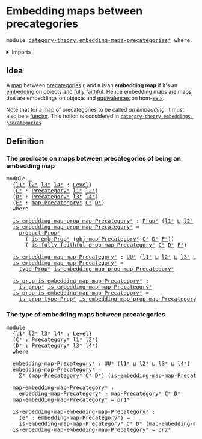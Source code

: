 # Embedding maps between precategories

<pre class="Agda"><a id="49" class="Keyword">module</a> <a id="56" href="category-theory.embedding-maps-precategories%25E1%25B5%2589.html" class="Module">category-theory.embedding-maps-precategoriesᵉ</a> <a id="102" class="Keyword">where</a>
</pre>
<details><summary>Imports</summary>

<pre class="Agda"><a id="158" class="Keyword">open</a> <a id="163" class="Keyword">import</a> <a id="170" href="category-theory.fully-faithful-maps-precategories%25E1%25B5%2589.html" class="Module">category-theory.fully-faithful-maps-precategoriesᵉ</a>
<a id="221" class="Keyword">open</a> <a id="226" class="Keyword">import</a> <a id="233" href="category-theory.maps-precategories%25E1%25B5%2589.html" class="Module">category-theory.maps-precategoriesᵉ</a>
<a id="269" class="Keyword">open</a> <a id="274" class="Keyword">import</a> <a id="281" href="category-theory.precategories%25E1%25B5%2589.html" class="Module">category-theory.precategoriesᵉ</a>

<a id="313" class="Keyword">open</a> <a id="318" class="Keyword">import</a> <a id="325" href="foundation.dependent-pair-types%25E1%25B5%2589.html" class="Module">foundation.dependent-pair-typesᵉ</a>
<a id="358" class="Keyword">open</a> <a id="363" class="Keyword">import</a> <a id="370" href="foundation.embeddings%25E1%25B5%2589.html" class="Module">foundation.embeddingsᵉ</a>
<a id="393" class="Keyword">open</a> <a id="398" class="Keyword">import</a> <a id="405" href="foundation.propositions%25E1%25B5%2589.html" class="Module">foundation.propositionsᵉ</a>
<a id="430" class="Keyword">open</a> <a id="435" class="Keyword">import</a> <a id="442" href="foundation.universe-levels%25E1%25B5%2589.html" class="Module">foundation.universe-levelsᵉ</a>
</pre>
</details>

## Idea

A [map](category-theory.maps-precategories.md) between
[precategories](category-theory.precategories.md) `C` and `D` is an **embedding
map** if it's an [embedding](foundation-core.embeddings.md) on objects and
[fully faithful](category-theory.fully-faithful-maps-precategories.md). Hence
embedding maps are maps that are embeddings on objects and
[equivalences](foundation-core.equivalences.md) on
hom-[sets](foundation-core.sets.md).

Note that for a map of precategories to be called _an embedding_, it must also
be a [functor](category-theory.functors-precategories.md). This notion is
considered in
[`category-theory.embeddings-precategories`](category-theory.embeddings-precategories.md).

## Definition

### The predicate on maps between precategories of being an embedding map

<pre class="Agda"><a id="1289" class="Keyword">module</a> <a id="1296" href="category-theory.embedding-maps-precategories%25E1%25B5%2589.html#1296" class="Module">_</a>
  <a id="1300" class="Symbol">{</a><a id="1301" href="category-theory.embedding-maps-precategories%25E1%25B5%2589.html#1301" class="Bound">l1ᵉ</a> <a id="1305" href="category-theory.embedding-maps-precategories%25E1%25B5%2589.html#1305" class="Bound">l2ᵉ</a> <a id="1309" href="category-theory.embedding-maps-precategories%25E1%25B5%2589.html#1309" class="Bound">l3ᵉ</a> <a id="1313" href="category-theory.embedding-maps-precategories%25E1%25B5%2589.html#1313" class="Bound">l4ᵉ</a> <a id="1317" class="Symbol">:</a> <a id="1319" href="Agda.Primitive.html#742" class="Postulate">Level</a><a id="1324" class="Symbol">}</a>
  <a id="1328" class="Symbol">(</a><a id="1329" href="category-theory.embedding-maps-precategories%25E1%25B5%2589.html#1329" class="Bound">Cᵉ</a> <a id="1332" class="Symbol">:</a> <a id="1334" href="category-theory.precategories%25E1%25B5%2589.html#3370" class="Function">Precategoryᵉ</a> <a id="1347" href="category-theory.embedding-maps-precategories%25E1%25B5%2589.html#1301" class="Bound">l1ᵉ</a> <a id="1351" href="category-theory.embedding-maps-precategories%25E1%25B5%2589.html#1305" class="Bound">l2ᵉ</a><a id="1354" class="Symbol">)</a>
  <a id="1358" class="Symbol">(</a><a id="1359" href="category-theory.embedding-maps-precategories%25E1%25B5%2589.html#1359" class="Bound">Dᵉ</a> <a id="1362" class="Symbol">:</a> <a id="1364" href="category-theory.precategories%25E1%25B5%2589.html#3370" class="Function">Precategoryᵉ</a> <a id="1377" href="category-theory.embedding-maps-precategories%25E1%25B5%2589.html#1309" class="Bound">l3ᵉ</a> <a id="1381" href="category-theory.embedding-maps-precategories%25E1%25B5%2589.html#1313" class="Bound">l4ᵉ</a><a id="1384" class="Symbol">)</a>
  <a id="1388" class="Symbol">(</a><a id="1389" href="category-theory.embedding-maps-precategories%25E1%25B5%2589.html#1389" class="Bound">Fᵉ</a> <a id="1392" class="Symbol">:</a> <a id="1394" href="category-theory.maps-precategories%25E1%25B5%2589.html#1332" class="Function">map-Precategoryᵉ</a> <a id="1411" href="category-theory.embedding-maps-precategories%25E1%25B5%2589.html#1329" class="Bound">Cᵉ</a> <a id="1414" href="category-theory.embedding-maps-precategories%25E1%25B5%2589.html#1359" class="Bound">Dᵉ</a><a id="1416" class="Symbol">)</a>
  <a id="1420" class="Keyword">where</a>

  <a id="1429" href="category-theory.embedding-maps-precategories%25E1%25B5%2589.html#1429" class="Function">is-embedding-map-prop-map-Precategoryᵉ</a> <a id="1468" class="Symbol">:</a> <a id="1470" href="foundation-core.propositions%25E1%25B5%2589.html#1181" class="Function">Propᵉ</a> <a id="1476" class="Symbol">(</a><a id="1477" href="category-theory.embedding-maps-precategories%25E1%25B5%2589.html#1301" class="Bound">l1ᵉ</a> <a id="1481" href="Agda.Primitive.html#961" class="Primitive Operator">⊔</a> <a id="1483" href="category-theory.embedding-maps-precategories%25E1%25B5%2589.html#1305" class="Bound">l2ᵉ</a> <a id="1487" href="Agda.Primitive.html#961" class="Primitive Operator">⊔</a> <a id="1489" href="category-theory.embedding-maps-precategories%25E1%25B5%2589.html#1309" class="Bound">l3ᵉ</a> <a id="1493" href="Agda.Primitive.html#961" class="Primitive Operator">⊔</a> <a id="1495" href="category-theory.embedding-maps-precategories%25E1%25B5%2589.html#1313" class="Bound">l4ᵉ</a><a id="1498" class="Symbol">)</a>
  <a id="1502" href="category-theory.embedding-maps-precategories%25E1%25B5%2589.html#1429" class="Function">is-embedding-map-prop-map-Precategoryᵉ</a> <a id="1541" class="Symbol">=</a>
    <a id="1547" href="foundation-core.propositions%25E1%25B5%2589.html#5738" class="Function">product-Propᵉ</a>
      <a id="1567" class="Symbol">(</a> <a id="1569" href="foundation.embeddings%25E1%25B5%2589.html#1671" class="Function">is-emb-Propᵉ</a> <a id="1582" class="Symbol">(</a><a id="1583" href="category-theory.maps-precategories%25E1%25B5%2589.html#1498" class="Function">obj-map-Precategoryᵉ</a> <a id="1604" href="category-theory.embedding-maps-precategories%25E1%25B5%2589.html#1329" class="Bound">Cᵉ</a> <a id="1607" href="category-theory.embedding-maps-precategories%25E1%25B5%2589.html#1359" class="Bound">Dᵉ</a> <a id="1610" href="category-theory.embedding-maps-precategories%25E1%25B5%2589.html#1389" class="Bound">Fᵉ</a><a id="1612" class="Symbol">))</a>
      <a id="1621" class="Symbol">(</a> <a id="1623" href="category-theory.fully-faithful-maps-precategories%25E1%25B5%2589.html#1789" class="Function">is-fully-faithful-prop-map-Precategoryᵉ</a> <a id="1663" href="category-theory.embedding-maps-precategories%25E1%25B5%2589.html#1329" class="Bound">Cᵉ</a> <a id="1666" href="category-theory.embedding-maps-precategories%25E1%25B5%2589.html#1359" class="Bound">Dᵉ</a> <a id="1669" href="category-theory.embedding-maps-precategories%25E1%25B5%2589.html#1389" class="Bound">Fᵉ</a><a id="1671" class="Symbol">)</a>

  <a id="1676" href="category-theory.embedding-maps-precategories%25E1%25B5%2589.html#1676" class="Function">is-embedding-map-map-Precategoryᵉ</a> <a id="1710" class="Symbol">:</a> <a id="1712" href="Agda.Primitive.html#429" class="Primitive">UUᵉ</a> <a id="1716" class="Symbol">(</a><a id="1717" href="category-theory.embedding-maps-precategories%25E1%25B5%2589.html#1301" class="Bound">l1ᵉ</a> <a id="1721" href="Agda.Primitive.html#961" class="Primitive Operator">⊔</a> <a id="1723" href="category-theory.embedding-maps-precategories%25E1%25B5%2589.html#1305" class="Bound">l2ᵉ</a> <a id="1727" href="Agda.Primitive.html#961" class="Primitive Operator">⊔</a> <a id="1729" href="category-theory.embedding-maps-precategories%25E1%25B5%2589.html#1309" class="Bound">l3ᵉ</a> <a id="1733" href="Agda.Primitive.html#961" class="Primitive Operator">⊔</a> <a id="1735" href="category-theory.embedding-maps-precategories%25E1%25B5%2589.html#1313" class="Bound">l4ᵉ</a><a id="1738" class="Symbol">)</a>
  <a id="1742" href="category-theory.embedding-maps-precategories%25E1%25B5%2589.html#1676" class="Function">is-embedding-map-map-Precategoryᵉ</a> <a id="1776" class="Symbol">=</a>
    <a id="1782" href="foundation-core.propositions%25E1%25B5%2589.html#1288" class="Function">type-Propᵉ</a> <a id="1793" href="category-theory.embedding-maps-precategories%25E1%25B5%2589.html#1429" class="Function">is-embedding-map-prop-map-Precategoryᵉ</a>

  <a id="1835" href="category-theory.embedding-maps-precategories%25E1%25B5%2589.html#1835" class="Function">is-prop-is-embedding-map-map-Precategoryᵉ</a> <a id="1877" class="Symbol">:</a>
    <a id="1883" href="foundation-core.propositions%25E1%25B5%2589.html#1041" class="Function">is-propᵉ</a> <a id="1892" href="category-theory.embedding-maps-precategories%25E1%25B5%2589.html#1676" class="Function">is-embedding-map-map-Precategoryᵉ</a>
  <a id="1928" href="category-theory.embedding-maps-precategories%25E1%25B5%2589.html#1835" class="Function">is-prop-is-embedding-map-map-Precategoryᵉ</a> <a id="1970" class="Symbol">=</a>
    <a id="1976" href="foundation-core.propositions%25E1%25B5%2589.html#1361" class="Function">is-prop-type-Propᵉ</a> <a id="1995" href="category-theory.embedding-maps-precategories%25E1%25B5%2589.html#1429" class="Function">is-embedding-map-prop-map-Precategoryᵉ</a>
</pre>
### The type of embedding maps between precategories

<pre class="Agda"><a id="2101" class="Keyword">module</a> <a id="2108" href="category-theory.embedding-maps-precategories%25E1%25B5%2589.html#2108" class="Module">_</a>
  <a id="2112" class="Symbol">{</a><a id="2113" href="category-theory.embedding-maps-precategories%25E1%25B5%2589.html#2113" class="Bound">l1ᵉ</a> <a id="2117" href="category-theory.embedding-maps-precategories%25E1%25B5%2589.html#2117" class="Bound">l2ᵉ</a> <a id="2121" href="category-theory.embedding-maps-precategories%25E1%25B5%2589.html#2121" class="Bound">l3ᵉ</a> <a id="2125" href="category-theory.embedding-maps-precategories%25E1%25B5%2589.html#2125" class="Bound">l4ᵉ</a> <a id="2129" class="Symbol">:</a> <a id="2131" href="Agda.Primitive.html#742" class="Postulate">Level</a><a id="2136" class="Symbol">}</a>
  <a id="2140" class="Symbol">(</a><a id="2141" href="category-theory.embedding-maps-precategories%25E1%25B5%2589.html#2141" class="Bound">Cᵉ</a> <a id="2144" class="Symbol">:</a> <a id="2146" href="category-theory.precategories%25E1%25B5%2589.html#3370" class="Function">Precategoryᵉ</a> <a id="2159" href="category-theory.embedding-maps-precategories%25E1%25B5%2589.html#2113" class="Bound">l1ᵉ</a> <a id="2163" href="category-theory.embedding-maps-precategories%25E1%25B5%2589.html#2117" class="Bound">l2ᵉ</a><a id="2166" class="Symbol">)</a>
  <a id="2170" class="Symbol">(</a><a id="2171" href="category-theory.embedding-maps-precategories%25E1%25B5%2589.html#2171" class="Bound">Dᵉ</a> <a id="2174" class="Symbol">:</a> <a id="2176" href="category-theory.precategories%25E1%25B5%2589.html#3370" class="Function">Precategoryᵉ</a> <a id="2189" href="category-theory.embedding-maps-precategories%25E1%25B5%2589.html#2121" class="Bound">l3ᵉ</a> <a id="2193" href="category-theory.embedding-maps-precategories%25E1%25B5%2589.html#2125" class="Bound">l4ᵉ</a><a id="2196" class="Symbol">)</a>
  <a id="2200" class="Keyword">where</a>

  <a id="2209" href="category-theory.embedding-maps-precategories%25E1%25B5%2589.html#2209" class="Function">embedding-map-Precategoryᵉ</a> <a id="2236" class="Symbol">:</a> <a id="2238" href="Agda.Primitive.html#429" class="Primitive">UUᵉ</a> <a id="2242" class="Symbol">(</a><a id="2243" href="category-theory.embedding-maps-precategories%25E1%25B5%2589.html#2113" class="Bound">l1ᵉ</a> <a id="2247" href="Agda.Primitive.html#961" class="Primitive Operator">⊔</a> <a id="2249" href="category-theory.embedding-maps-precategories%25E1%25B5%2589.html#2117" class="Bound">l2ᵉ</a> <a id="2253" href="Agda.Primitive.html#961" class="Primitive Operator">⊔</a> <a id="2255" href="category-theory.embedding-maps-precategories%25E1%25B5%2589.html#2121" class="Bound">l3ᵉ</a> <a id="2259" href="Agda.Primitive.html#961" class="Primitive Operator">⊔</a> <a id="2261" href="category-theory.embedding-maps-precategories%25E1%25B5%2589.html#2125" class="Bound">l4ᵉ</a><a id="2264" class="Symbol">)</a>
  <a id="2268" href="category-theory.embedding-maps-precategories%25E1%25B5%2589.html#2209" class="Function">embedding-map-Precategoryᵉ</a> <a id="2295" class="Symbol">=</a>
    <a id="2301" href="foundation.dependent-pair-types%25E1%25B5%2589.html#585" class="Record">Σᵉ</a> <a id="2304" class="Symbol">(</a><a id="2305" href="category-theory.maps-precategories%25E1%25B5%2589.html#1332" class="Function">map-Precategoryᵉ</a> <a id="2322" href="category-theory.embedding-maps-precategories%25E1%25B5%2589.html#2141" class="Bound">Cᵉ</a> <a id="2325" href="category-theory.embedding-maps-precategories%25E1%25B5%2589.html#2171" class="Bound">Dᵉ</a><a id="2327" class="Symbol">)</a> <a id="2329" class="Symbol">(</a><a id="2330" href="category-theory.embedding-maps-precategories%25E1%25B5%2589.html#1676" class="Function">is-embedding-map-map-Precategoryᵉ</a> <a id="2364" href="category-theory.embedding-maps-precategories%25E1%25B5%2589.html#2141" class="Bound">Cᵉ</a> <a id="2367" href="category-theory.embedding-maps-precategories%25E1%25B5%2589.html#2171" class="Bound">Dᵉ</a><a id="2369" class="Symbol">)</a>

  <a id="2374" href="category-theory.embedding-maps-precategories%25E1%25B5%2589.html#2374" class="Function">map-embedding-map-Precategoryᵉ</a> <a id="2405" class="Symbol">:</a>
    <a id="2411" href="category-theory.embedding-maps-precategories%25E1%25B5%2589.html#2209" class="Function">embedding-map-Precategoryᵉ</a> <a id="2438" class="Symbol">→</a> <a id="2440" href="category-theory.maps-precategories%25E1%25B5%2589.html#1332" class="Function">map-Precategoryᵉ</a> <a id="2457" href="category-theory.embedding-maps-precategories%25E1%25B5%2589.html#2141" class="Bound">Cᵉ</a> <a id="2460" href="category-theory.embedding-maps-precategories%25E1%25B5%2589.html#2171" class="Bound">Dᵉ</a>
  <a id="2465" href="category-theory.embedding-maps-precategories%25E1%25B5%2589.html#2374" class="Function">map-embedding-map-Precategoryᵉ</a> <a id="2496" class="Symbol">=</a> <a id="2498" href="foundation.dependent-pair-types%25E1%25B5%2589.html#697" class="Field">pr1ᵉ</a>

  <a id="2506" href="category-theory.embedding-maps-precategories%25E1%25B5%2589.html#2506" class="Function">is-embedding-map-embedding-map-Precategoryᵉ</a> <a id="2550" class="Symbol">:</a>
    <a id="2556" class="Symbol">(</a><a id="2557" href="category-theory.embedding-maps-precategories%25E1%25B5%2589.html#2557" class="Bound">eᵉ</a> <a id="2560" class="Symbol">:</a> <a id="2562" href="category-theory.embedding-maps-precategories%25E1%25B5%2589.html#2209" class="Function">embedding-map-Precategoryᵉ</a><a id="2588" class="Symbol">)</a> <a id="2590" class="Symbol">→</a>
    <a id="2596" href="category-theory.embedding-maps-precategories%25E1%25B5%2589.html#1676" class="Function">is-embedding-map-map-Precategoryᵉ</a> <a id="2630" href="category-theory.embedding-maps-precategories%25E1%25B5%2589.html#2141" class="Bound">Cᵉ</a> <a id="2633" href="category-theory.embedding-maps-precategories%25E1%25B5%2589.html#2171" class="Bound">Dᵉ</a> <a id="2636" class="Symbol">(</a><a id="2637" href="category-theory.embedding-maps-precategories%25E1%25B5%2589.html#2374" class="Function">map-embedding-map-Precategoryᵉ</a> <a id="2668" href="category-theory.embedding-maps-precategories%25E1%25B5%2589.html#2557" class="Bound">eᵉ</a><a id="2670" class="Symbol">)</a>
  <a id="2674" href="category-theory.embedding-maps-precategories%25E1%25B5%2589.html#2506" class="Function">is-embedding-map-embedding-map-Precategoryᵉ</a> <a id="2718" class="Symbol">=</a> <a id="2720" href="foundation.dependent-pair-types%25E1%25B5%2589.html#711" class="Field">pr2ᵉ</a>
</pre>
